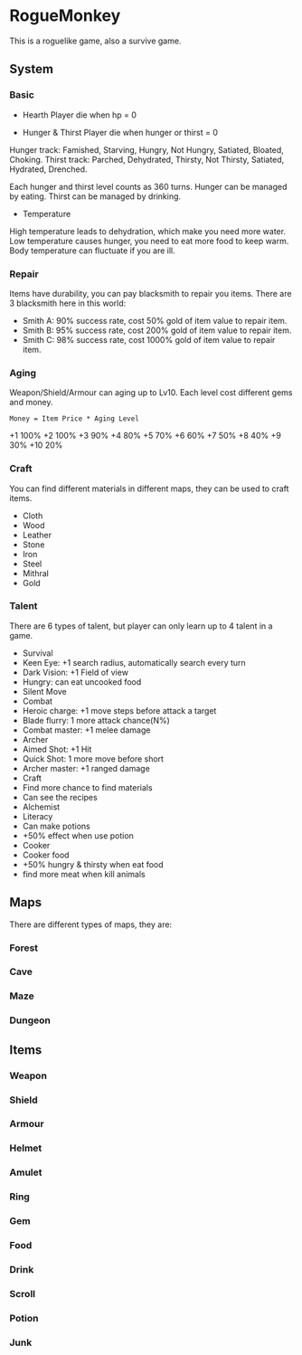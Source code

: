 RogueMonkey
===========

This is a roguelike game, also a survive game.

## System

### Basic

* Hearth
Player die when hp = 0

* Hunger & Thirst
Player die when hunger or thirst = 0

Hunger track: Famished, Starving, Hungry, Not Hungry, Satiated, Bloated, Choking. 
Thirst track: Parched, Dehydrated, Thirsty, Not Thirsty, Satiated, Hydrated, Drenched. 

Each hunger and thirst level counts as 360 turns.
Hunger can be managed by eating.
Thirst can be managed by drinking.

* Temperature

High temperature leads to dehydration, which make you need more water.
Low temperature causes hunger, you need to eat more food to keep warm.
Body temperature can fluctuate if you are ill.


### Repair

Items have durability, you can pay blacksmith to repair you items. 
There are 3 blacksmith here in this world:

* Smith A: 90% success rate, cost 50% gold of item value to repair item.
* Smith B: 95% success rate, cost 200% gold of item value to repair item.
* Smith C: 98% success rate, cost 1000% gold of item value to repair item.

### Aging

Weapon/Shield/Armour can aging up to Lv10. Each level cost different gems and money.

    Money = Item Price * Aging Level

+1 100%
+2 100%
+3 90%
+4 80%
+5 70%
+6 60%
+7 50%
+8 40%
+9 30%
+10 20%

### Craft

You can find different materials in different maps, they can be used to craft items.

* Cloth
* Wood
* Leather
* Stone
* Iron
* Steel
* Mithral
* Gold

### Talent
There are 6 types of talent, but player can only learn up to 4 talent in a game.

* Survival
 * Keen Eye: +1 search radius, automatically search every turn
 * Dark Vision: +1 Field of view
 * Hungry: can eat uncooked food
 * Silent Move
* Combat
 * Heroic charge: +1 move steps before attack a target
 * Blade flurry: 1 more attack chance(N%)
 * Combat master: +1 melee damage
* Archer
 * Aimed Shot: +1 Hit
 * Quick Shot: 1 more move before short
 * Archer master: +1 ranged damage
* Craft
 * Find more chance to find materials
 * Can see the recipes
* Alchemist
 * Literacy
 * Can make potions
 * +50% effect when use potion
* Cooker
 * Cooker food
 * +50% hungry & thirsty when eat food
 * find more meat when kill animals
 


## Maps
There are different types of maps, they are:

### Forest

### Cave

### Maze

### Dungeon

## Items

### Weapon
### Shield
### Armour
### Helmet
### Amulet
### Ring
### Gem
### Food
### Drink
### Scroll
### Potion
### Junk
